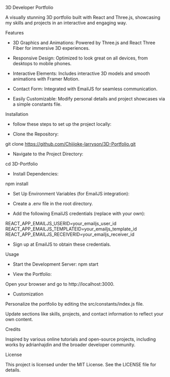 3D Developer Portfolio

A visually stunning 3D portfolio built with React and Three.js, showcasing my skills and projects in an interactive and engaging way.


Features

* 3D Graphics and Animations: Powered by Three.js and React Three Fiber for immersive 3D experiences.


* Responsive Design: Optimized to look great on all devices, from desktops to mobile phones.


* Interactive Elements: Includes interactive 3D models and smooth animations with Framer Motion.


* Contact Form: Integrated with EmailJS for seamless communication.



* Easily Customizable: Modify personal details and project showcases via a simple constants file.



Installation

* follow these steps to set up the project locally:

* Clone the Repository:

git clone https://github.com/Chijioke-larryson/3D-Portfolio.git

* Navigate to the Project Directory:

cd 3D-Portfolio

* Install Dependencies:

npm install

* Set Up Environment Variables (for EmailJS integration):

* Create a .env file in the root directory.

* Add the following EmailJS credentials (replace with your own):

REACT_APP_EMAILJS_USERID=your_emailjs_user_id
REACT_APP_EMAILJS_TEMPLATEID=your_emailjs_template_id
REACT_APP_EMAILJS_RECEIVERID=your_emailjs_receiver_id

* Sign up at EmailJS to obtain these credentials.



Usage

* Start the Development Server:
npm start

* View the Portfolio:

Open your browser and go to http://localhost:3000.

* Customization

Personalize the portfolio by editing the src/constants/index.js file.

Update sections like skills, projects, and contact information to reflect your own content.





Credits

Inspired by various online tutorials and open-source projects, including works by adrianhajdin and the broader developer community.

License

This project is licensed under the MIT License. See the LICENSE file for details.

